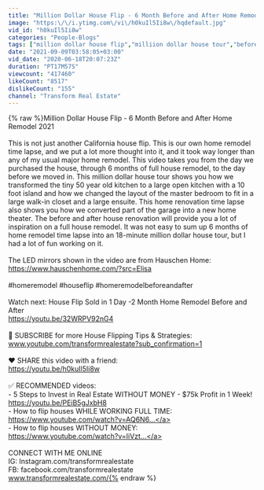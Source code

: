 ```yaml
---
title: "Million Dollar House Flip - 6 Month Before and After Home Remodel 2021"
image: "https:\/\/i.ytimg.com\/vi\/h0kuIl5Ii8w\/hqdefault.jpg"
vid_id: "h0kuIl5Ii8w"
categories: "People-Blogs"
tags: ["million dollar house flip","milliion dollar house tour","before and after home remodel"]
date: "2021-09-09T03:58:05+03:00"
vid_date: "2020-06-18T20:07:23Z"
duration: "PT17M57S"
viewcount: "417460"
likeCount: "8517"
dislikeCount: "155"
channel: "Transform Real Estate"
---
```

{% raw %}Million Dollar House Flip - 6 Month Before and After Home Remodel 2021<br /><br />This is not just another California house flip. This is our own home remodel time lapse, and we put a lot more thought into it, and it took way longer than any of my usual major home remodel. This video takes you from the day we purchased the house, through 6 months of full house remodel, to the day before we moved in. This million dollar house tour shows you how we transformed the tiny 50 year old kitchen to a large open kitchen with a 10 foot island and how we changed the layout of the master bedroom to fit in a large walk-in closet and a large ensuite. This home renovation time lapse also shows you how we converted part of the garage into a new home theater. The before and after house renovation will provide you a lot of inspiration on a full house remodel. It was not easy to sum up 6 months of home remodel time lapse into an 18-minute million dollar house tour, but I had a lot of fun working on it. <br /><br />The LED mirrors shown in the video are from Hauschen Home: <a rel="nofollow" target="blank" href="https://www.hauschenhome.com/?src=Elisa">https://www.hauschenhome.com/?src=Elisa</a> <br /><br />#homeremodel #houseflip #homeremodelbeforeandafter<br /><br />Watch next: House Flip Sold in 1 Day -2 Month Home Remodel Before and After<br /><a rel="nofollow" target="blank" href="https://youtu.be/32WRPV92nG4">https://youtu.be/32WRPV92nG4</a><br /><br />🔔 SUBSCRIBE for more House Flipping Tips &amp; Strategies: <br />www.youtube.com/transformrealestate?sub_confirmation=1<br /><br />❤️ SHARE this video with a friend:<br /><a rel="nofollow" target="blank" href="https://youtu.be/h0kuIl5Ii8w">https://youtu.be/h0kuIl5Ii8w</a><br /><br />✅ RECOMMENDED videos:<br />- 5 Steps to Invest in Real Estate WITHOUT MONEY - $75k Profit in 1 Week!<br /><a rel="nofollow" target="blank" href="https://youtu.be/PEiB5gJxbH8">https://youtu.be/PEiB5gJxbH8</a><br />- How to flip houses WHILE WORKING FULL TIME:<br /><a rel="nofollow" target="blank" href="https://www.youtube.com/watch?v=AQ6N6...">https://www.youtube.com/watch?v=AQ6N6...</a><br />- How to flip houses WITHOUT MONEY:<br /><a rel="nofollow" target="blank" href="https://www.youtube.com/watch?v=IiVzt...">https://www.youtube.com/watch?v=IiVzt...</a><br /><br />CONNECT WITH ME ONLINE<br />IG: Instagram.com/transformrealestate<br />FB: facebook.com/transformrealestate<br />www.transformrealestate.com/{% endraw %}
